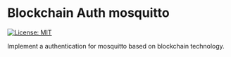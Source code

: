 # Blockchain Auth mosquitto
[![License: MIT](https://img.shields.io/badge/License-MIT-yellow.svg)](https://opensource.org/licenses/MIT)

Implement a authentication for mosquitto based on blockchain technology.